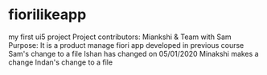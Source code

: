 # fiorilikeapp
my first ui5 project
Project contributors:
Miankshi & Team with Sam
Purpose:
It is a product manage fiori app developed in previous course
Sam's change to a file
Ishan has changed on 05/01/2020
Minakshi makes a change
Indan's change to a file